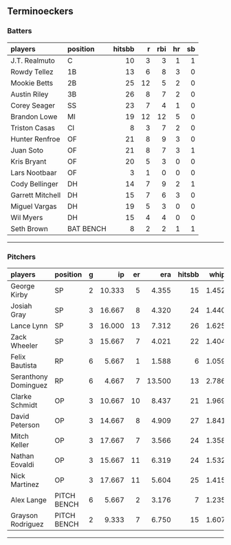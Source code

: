 ## Terminoeckers

### Batters

 
|players          |position  | hitsbb|  r| rbi| hr| sb| 
|:----------------|:---------|------:|--:|---:|--:|--:| 
|J.T. Realmuto    |C         |     10|  3|   3|  1|  1| 
|Rowdy Tellez     |1B        |     13|  6|   8|  3|  0| 
|Mookie Betts     |2B        |     25| 12|   5|  2|  0| 
|Austin Riley     |3B        |     26|  8|   7|  2|  0| 
|Corey Seager     |SS        |     23|  7|   4|  1|  0| 
|Brandon Lowe     |MI        |     19| 12|  12|  5|  0| 
|Triston Casas    |CI        |      8|  3|   7|  2|  0| 
|Hunter Renfroe   |OF        |     21|  8|   9|  3|  0| 
|Juan Soto        |OF        |     21|  8|   7|  3|  1| 
|Kris Bryant      |OF        |     20|  5|   3|  0|  0| 
|Lars Nootbaar    |OF        |      3|  1|   0|  0|  0| 
|Cody Bellinger   |DH        |     14|  7|   9|  2|  1| 
|Garrett Mitchell |DH        |     15|  7|   6|  3|  0| 
|Miguel Vargas    |DH        |     19|  5|   3|  0|  0| 
|Wil Myers        |DH        |     15|  4|   4|  0|  0| 
|Seth Brown       |BAT BENCH |      8|  2|   2|  1|  1| 

* * *

### Pitchers

 
|players              |position    |  g|     ip| er|    era| hitsbb|  whip| so|  w| sv| 
|:--------------------|:-----------|--:|------:|--:|------:|------:|-----:|--:|--:|--:| 
|George Kirby         |SP          |  2| 10.333|  5|  4.355|     15| 1.452|  9|  0|  0| 
|Josiah Gray          |SP          |  3| 16.667|  8|  4.320|     24| 1.440| 13|  0|  0| 
|Lance Lynn           |SP          |  3| 16.000| 13|  7.312|     26| 1.625| 21|  0|  0| 
|Zack Wheeler         |SP          |  3| 15.667|  7|  4.021|     22| 1.404| 18|  0|  0| 
|Felix Bautista       |RP          |  6|  5.667|  1|  1.588|      6| 1.059| 12|  1|  3| 
|Seranthony Dominguez |RP          |  6|  4.667|  7| 13.500|     13| 2.786|  3|  0|  0| 
|Clarke Schmidt       |OP          |  3| 10.667| 10|  8.437|     21| 1.969| 11|  0|  0| 
|David Peterson       |OP          |  3| 14.667|  8|  4.909|     27| 1.841| 16|  0|  0| 
|Mitch Keller         |OP          |  3| 17.667|  7|  3.566|     24| 1.358| 22|  1|  0| 
|Nathan Eovaldi       |OP          |  3| 15.667| 11|  6.319|     24| 1.532| 19|  1|  0| 
|Nick Martinez        |OP          |  3| 17.667| 11|  5.604|     25| 1.415| 11|  0|  0| 
|Alex Lange           |PITCH BENCH |  6|  5.667|  2|  3.176|      7| 1.235|  3|  0|  1| 
|Grayson Rodriguez    |PITCH BENCH |  2|  9.333|  7|  6.750|     15| 1.607| 11|  0|  0| 


* * *


